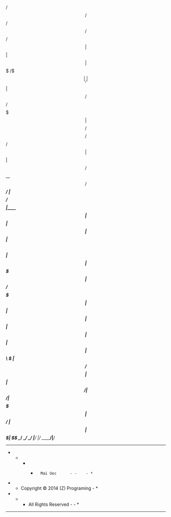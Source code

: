 			
 /$$   /$$                           /$$      /$$           /$$
| $$  | $$                          | $$$    /$$$          |__/
| $$  | $$  /$$$$$$   /$$$$$$$      | $$$$  /$$$$  /$$$$$$  /$$
| $$  | $$ /$$__  $$ /$$_____/      | $$ $$/$$ $$ |____  $$| $$
| $$  | $$| $$  \ $$| $$            | $$  $$$| $$  /$$$$$$$| $$
| $$  | $$| $$  | $$| $$            | $$\  $ | $$ /$$__  $$| $$
|  $$$$$$/|  $$$$$$/|  $$$$$$$      | $$ \/  | $$|  $$$$$$$| $$
 \______/  \______/  \_______/      |__/     |__/ \_______/|__/
                                                               
                                                               
                                                               
* * * * * * * * * * * * * * * * * * * * *
* -    - -       Mai Uoc      - -    - *
* -  Copyright © 2014 (Z) Programing  - *
*    -  -  All Rights Reserved  -  -    *
* * * * * * * * * * * * * * * * * * * * *
